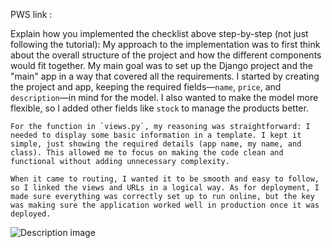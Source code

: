 PWS link :

Explain how you implemented the checklist above step-by-step (not just following the tutorial):
My approach to the implementation was to first think about the overall structure of the project and how the different components would fit together. My main goal was to set up the Django project and the "main" app in a way that covered all the requirements. I started by creating the project and app, keeping the required fields—`name`, `price`, and `description`—in mind for the model. I also wanted to make the model more flexible, so I added other fields like `stock` to manage the products better.

    For the function in `views.py`, my reasoning was straightforward: I needed to display some basic information in a template. I kept it simple, just showing the required details (app name, my name, and class). This allowed me to focus on making the code clean and functional without adding unnecessary complexity.

    When it came to routing, I wanted it to be smooth and easy to follow, so I linked the views and URLs in a logical way. As for deployment, I made sure everything was correctly set up to run online, but the key was making sure the application worked well in production once it was deployed.

![Description image](Client-browser.png)
